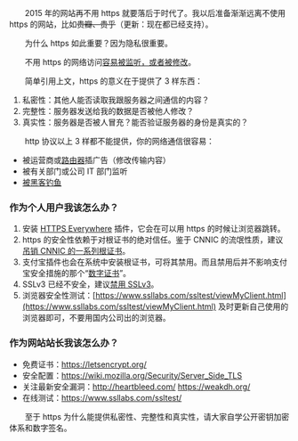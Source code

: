 　　2015 年的网站再不用 https 就要落后于时代了。我以后准备渐渐远离不使用 https 的网站，比如~~贵瓣、贵乎~~（更新：现在都已经支持）。

　　为什么 https 如此重要？因为隐私很重要。

　　不用 https 的网络访问[容易被监听，或者被修改](https://cascadingmedia.com/insites/2015/01/https-everywhere.html)。

　　简单引用上文，https 的意义在于提供了 3 样东西：

1. 私密性：其他人能否读取我跟服务器之间通信的内容？
2. 完整性：服务器发送给我的数据是否被他人修改？
3. 真实性：服务器是否被人冒充？能否验证服务器的身份是真实的？

　　http 协议以上 3 样都不能提供，你的网络通信很容易：

* 被运营商或[路由器](http://drops.wooyun.org/tips/6820)插广告（修改传输内容）
* 被有关部门或公司 IT 部门监听
* [被黑客钓鱼](http://fex.baidu.com/blog/2014/04/traffic-hijack-2/)

### 作为个人用户我该怎么办？

1. 安装 [HTTPS Everywhere](https://en.wikipedia.org/wiki/HTTPS_Everywhere) 插件，它会在可以用 https 的时候让浏览器跳转。
2. https 的安全性依赖于对根证书的绝对信任。鉴于 CNNIC 的流氓性质，建议[吊销 CNNIC 的一系列根证书](https://www.williamlong.info/archives/4125.html)。
3. 支付宝插件也会在系统中安装根证书，可将其禁用。而且禁用后并不影响支付宝安全措施的那个“[数字证书](https://110.alipay.com/cert/manage.htm)”。
3. SSLv3 已经不安全，建议[禁用 SSLv3](https://disablessl3.com/)。
4. 浏览器安全性测试：[https://www.ssllabs.com/ssltest/viewMyClient.html](https://www.ssllabs.com/ssltest/viewMyClient.html) 及时更新自己使用的浏览器即可，不要用国内公司出的浏览器。

### 作为网站站长我该怎么办？

* 免费证书：<https://letsencrypt.org/>
* 安全配置：<https://wiki.mozilla.org/Security/Server_Side_TLS>
* 关注最新安全漏洞：<http://heartbleed.com/> <https://weakdh.org/>
* 在线测试：<https://www.ssllabs.com/ssltest/>

　　至于 https 为什么能提供私密性、完整性和真实性，请大家自学公开密钥加密体系和数字签名。
